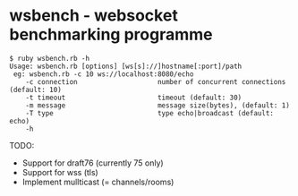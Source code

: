 # wsbench - websocket benchmarking programme


    $ ruby wsbench.rb -h
    Usage: wsbench.rb [options] [ws[s]://]hostname[:port]/path 
     eg: wsbench.rb -c 10 ws://localhost:8080/echo
        -c connection                    number of concurrent connections (default: 10)
        -t timeout                       timeout (default: 30)
        -m message                       message size(bytes), (default: 1)
        -T type                          type echo|broadcast (default: echo)
        -h

TODO:
- Support for draft76 (currently 75 only)
- Support for wss (tls)
- Implement mullticast (= channels/rooms)

